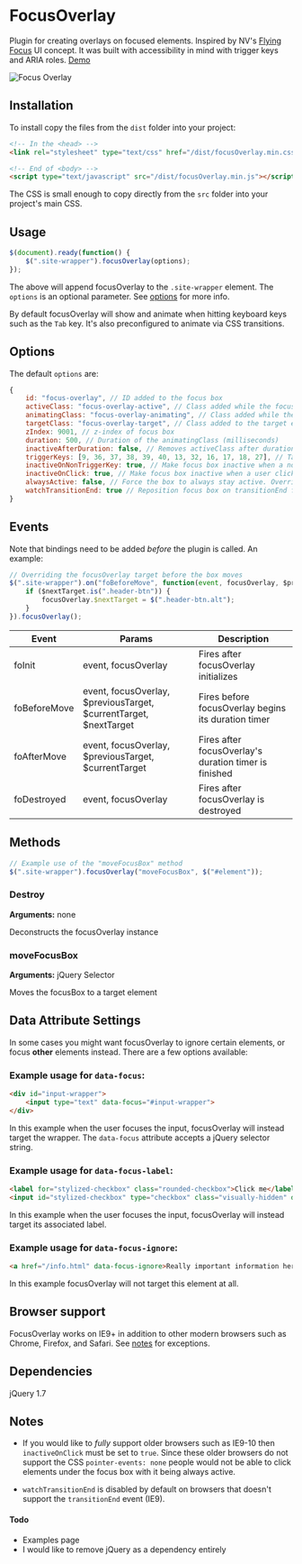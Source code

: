 # FocusOverlay

Plugin for creating overlays on focused elements. Inspired by NV's [Flying Focus](https://github.com/NV/flying-focus) UI concept. It was built with accessibility in mind with trigger keys and ARIA roles. [Demo](https://mauricemahan.github.io/FocusOverlay/demo/)

![Focus Overlay](http://i.imgur.com/zMFb7m4.gif)

## Installation

To install copy the files from the `dist` folder into your project:

```html
<!-- In the <head> -->
<link rel="stylesheet" type="text/css" href="/dist/focusOverlay.min.css"/>

<!-- End of <body> -->
<script type="text/javascript" src="/dist/focusOverlay.min.js"></script>
```
The CSS is small enough to copy directly from the `src` folder into your project's main CSS.

## Usage

```js
$(document).ready(function() {
    $(".site-wrapper").focusOverlay(options);
});
```

The above will append focusOverlay to the `.site-wrapper` element. The `options` is an optional parameter. See [options](#options) for more info.

By default focusOverlay will show and animate when hitting keyboard keys such as the `Tab` key. It's also preconfigured to animate via CSS transitions.

## Options

The default `options` are:

```js
{
    id: "focus-overlay", // ID added to the focus box
    activeClass: "focus-overlay-active", // Class added while the focus box is active
    animatingClass: "focus-overlay-animating", // Class added while the focus box is animating
    targetClass: "focus-overlay-target", // Class added to the target element
    zIndex: 9001, // z-index of focus box
    duration: 500, // Duration of the animatingClass (milliseconds)
    inactiveAfterDuration: false, // Removes activeClass after duration
    triggerKeys: [9, 36, 37, 38, 39, 40, 13, 32, 16, 17, 18, 27], // Tab, Arrow Keys, Enter, Space, Shift, Ctrl, Alt, ESC
    inactiveOnNonTriggerKey: true, // Make focus box inactive when a non specified key is pressed
    inactiveOnClick: true, // Make focus box inactive when a user clicks
    alwaysActive: false, // Force the box to always stay active. Overrides everything
    watchTransitionEnd: true // Reposition focus box on transitionEnd for focused elements (IE10+)
}
```

## Events

Note that bindings need to be added *before* the plugin is called. An example:

```js
// Overriding the focusOverlay target before the box moves
$(".site-wrapper").on("foBeforeMove", function(event, focusOverlay, $previousTarget, $currentTarget, $nextTarget) {
    if ($nextTarget.is(".header-btn")) {
        focusOverlay.$nextTarget = $(".header-btn.alt");
    }
}).focusOverlay();
```

Event | Params | Description
------ | -------- | -----------
foInit | event, focusOverlay | Fires after focusOverlay initializes
foBeforeMove | event, focusOverlay, $previousTarget, $currentTarget, $nextTarget | Fires before focusOverlay begins its duration timer
foAfterMove | event, focusOverlay, $previousTarget, $currentTarget | Fires after focusOverlay's duration timer is finished
foDestroyed | event, focusOverlay | Fires after focusOverlay is destroyed

## Methods

```js
// Example use of the "moveFocusBox" method
$(".site-wrapper").focusOverlay("moveFocusBox", $("#element"));
```

### Destroy

**Arguments:** none

Deconstructs the focusOverlay instance

### moveFocusBox

**Arguments:** jQuery Selector

Moves the focusBox to a target element

## Data Attribute Settings

In some cases you might want focusOverlay to ignore certain elements, or focus **other** elements instead. There are a few options available:

### Example usage for `data-focus`:

```html
<div id="input-wrapper">
    <input type="text" data-focus="#input-wrapper">
</div>
```

In this example when the user focuses the input, focusOverlay will instead target the wrapper. The `data-focus` attribute accepts a jQuery selector string.

### Example usage for `data-focus-label`:

```html
<label for="stylized-checkbox" class="rounded-checkbox">Click me</label>
<input id="stylized-checkbox" type="checkbox" class="visually-hidden" data-focus-label>
```

In this example when the user focuses the input, focusOverlay will instead target its associated label.

### Example usage for `data-focus-ignore`:

```html
<a href="/info.html" data-focus-ignore>Really important information here!</a>
```

In this example focusOverlay will not target this element at all.

## Browser support

FocusOverlay works on IE9+ in addition to other modern browsers such as Chrome, Firefox, and Safari. See [notes](#notes) for exceptions.

## Dependencies

jQuery 1.7

## Notes

* If you would like to *fully* support older browsers such as IE9-10 then `inactiveOnClick` must be set to `true`. Since these older browsers do not support the CSS `pointer-events: none` people would not be able to click elements under the focus box with it being always active.

* `watchTransitionEnd` is disabled by default on browsers that doesn't support the `transitionEnd` event (IE9).

#### Todo

* Examples page
* I would like to remove jQuery as a dependency entirely